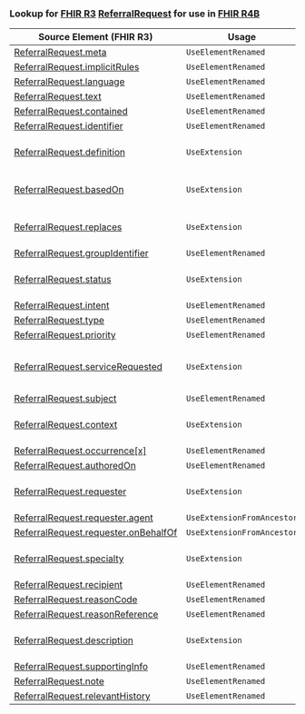 ### Lookup for [FHIR R3](https://hl7.org/fhir/STU3/) [ReferralRequest](https://hl7.org/fhir/STU3/ReferralRequest.html) for use in [FHIR R4B](https://hl7.org/fhir/R4B/)

| Source Element (FHIR R3) | Usage | Target |
| -------------- | ----- | ------ |
| [ReferralRequest.meta](https://hl7.org/fhir/STU3/ReferralRequest.html#resource) | `UseElementRenamed` | [ServiceRequest.meta](https://hl7.org/fhir/R4B/ServiceRequest.html#resource) |
| [ReferralRequest.implicitRules](https://hl7.org/fhir/STU3/ReferralRequest.html#resource) | `UseElementRenamed` | [ServiceRequest.implicitRules](https://hl7.org/fhir/R4B/ServiceRequest.html#resource) |
| [ReferralRequest.language](https://hl7.org/fhir/STU3/ReferralRequest.html#resource) | `UseElementRenamed` | [ServiceRequest.language](https://hl7.org/fhir/R4B/ServiceRequest.html#resource) |
| [ReferralRequest.text](https://hl7.org/fhir/STU3/ReferralRequest.html#resource) | `UseElementRenamed` | [ServiceRequest.text](https://hl7.org/fhir/R4B/ServiceRequest.html#resource) |
| [ReferralRequest.contained](https://hl7.org/fhir/STU3/ReferralRequest.html#resource) | `UseElementRenamed` | [ServiceRequest.contained](https://hl7.org/fhir/R4B/ServiceRequest.html#resource) |
| [ReferralRequest.identifier](https://hl7.org/fhir/STU3/ReferralRequest.html#resource) | `UseElementRenamed` | [ServiceRequest.identifier](https://hl7.org/fhir/R4B/ServiceRequest.html#resource) |
| [ReferralRequest.definition](https://hl7.org/fhir/STU3/ReferralRequest.html#resource) | `UseExtension` | [http://hl7.org/fhir/3.0/StructureDefinition/extension-ReferralRequest.definition](StructureDefinition-ext-R3-ReferralRequest.definition.html) |
| [ReferralRequest.basedOn](https://hl7.org/fhir/STU3/ReferralRequest.html#resource) | `UseExtension` | [http://hl7.org/fhir/3.0/StructureDefinition/extension-ReferralRequest.basedOn](StructureDefinition-ext-R3-ReferralRequest.basedOn.html) |
| [ReferralRequest.replaces](https://hl7.org/fhir/STU3/ReferralRequest.html#resource) | `UseExtension` | [http://hl7.org/fhir/3.0/StructureDefinition/extension-ReferralRequest.replaces](StructureDefinition-ext-R3-ReferralRequest.replaces.html) |
| [ReferralRequest.groupIdentifier](https://hl7.org/fhir/STU3/ReferralRequest.html#resource) | `UseElementRenamed` | [ServiceRequest.requisition](https://hl7.org/fhir/R4B/ServiceRequest.html#resource) |
| [ReferralRequest.status](https://hl7.org/fhir/STU3/ReferralRequest.html#resource) | `UseExtension` | [http://hl7.org/fhir/3.0/StructureDefinition/extension-ReferralRequest.status](StructureDefinition-ext-R3-ReferralRequest.status.html) |
| [ReferralRequest.intent](https://hl7.org/fhir/STU3/ReferralRequest.html#resource) | `UseElementRenamed` | [ServiceRequest.intent](https://hl7.org/fhir/R4B/ServiceRequest.html#resource) |
| [ReferralRequest.type](https://hl7.org/fhir/STU3/ReferralRequest.html#resource) | `UseElementRenamed` | [ServiceRequest.category](https://hl7.org/fhir/R4B/ServiceRequest.html#resource) |
| [ReferralRequest.priority](https://hl7.org/fhir/STU3/ReferralRequest.html#resource) | `UseElementRenamed` | [ServiceRequest.priority](https://hl7.org/fhir/R4B/ServiceRequest.html#resource) |
| [ReferralRequest.serviceRequested](https://hl7.org/fhir/STU3/ReferralRequest.html#resource) | `UseExtension` | [http://hl7.org/fhir/3.0/StructureDefinition/extension-ReferralRequest.serviceRequested](StructureDefinition-ext-R3-ReferralRequest.serviceRequested.html) |
| [ReferralRequest.subject](https://hl7.org/fhir/STU3/ReferralRequest.html#resource) | `UseElementRenamed` | [ServiceRequest.subject](https://hl7.org/fhir/R4B/ServiceRequest.html#resource) |
| [ReferralRequest.context](https://hl7.org/fhir/STU3/ReferralRequest.html#resource) | `UseExtension` | [http://hl7.org/fhir/3.0/StructureDefinition/extension-ReferralRequest.context](StructureDefinition-ext-R3-ReferralRequest.context.html) |
| [ReferralRequest.occurrence[x]](https://hl7.org/fhir/STU3/ReferralRequest.html#resource) | `UseElementRenamed` | [ServiceRequest.occurrence[x]](https://hl7.org/fhir/R4B/ServiceRequest.html#resource) |
| [ReferralRequest.authoredOn](https://hl7.org/fhir/STU3/ReferralRequest.html#resource) | `UseElementRenamed` | [ServiceRequest.authoredOn](https://hl7.org/fhir/R4B/ServiceRequest.html#resource) |
| [ReferralRequest.requester](https://hl7.org/fhir/STU3/ReferralRequest.html#resource) | `UseExtension` | [http://hl7.org/fhir/3.0/StructureDefinition/extension-ReferralRequest.requester](StructureDefinition-ext-R3-ReferralRequest.requester.html) |
| [ReferralRequest.requester.agent](https://hl7.org/fhir/STU3/ReferralRequest.html#resource) | `UseExtensionFromAncestor` | - |
| [ReferralRequest.requester.onBehalfOf](https://hl7.org/fhir/STU3/ReferralRequest.html#resource) | `UseExtensionFromAncestor` | - |
| [ReferralRequest.specialty](https://hl7.org/fhir/STU3/ReferralRequest.html#resource) | `UseExtension` | [http://hl7.org/fhir/3.0/StructureDefinition/extension-ReferralRequest.specialty](StructureDefinition-ext-R3-ReferralRequest.specialty.html) |
| [ReferralRequest.recipient](https://hl7.org/fhir/STU3/ReferralRequest.html#resource) | `UseElementRenamed` | [ServiceRequest.performer](https://hl7.org/fhir/R4B/ServiceRequest.html#resource) |
| [ReferralRequest.reasonCode](https://hl7.org/fhir/STU3/ReferralRequest.html#resource) | `UseElementRenamed` | [ServiceRequest.reasonCode](https://hl7.org/fhir/R4B/ServiceRequest.html#resource) |
| [ReferralRequest.reasonReference](https://hl7.org/fhir/STU3/ReferralRequest.html#resource) | `UseElementRenamed` | [ServiceRequest.reasonReference](https://hl7.org/fhir/R4B/ServiceRequest.html#resource) |
| [ReferralRequest.description](https://hl7.org/fhir/STU3/ReferralRequest.html#resource) | `UseExtension` | [http://hl7.org/fhir/3.0/StructureDefinition/extension-ReferralRequest.description](StructureDefinition-ext-R3-ReferralRequest.description.html) |
| [ReferralRequest.supportingInfo](https://hl7.org/fhir/STU3/ReferralRequest.html#resource) | `UseElementRenamed` | [ServiceRequest.supportingInfo](https://hl7.org/fhir/R4B/ServiceRequest.html#resource) |
| [ReferralRequest.note](https://hl7.org/fhir/STU3/ReferralRequest.html#resource) | `UseElementRenamed` | [ServiceRequest.note](https://hl7.org/fhir/R4B/ServiceRequest.html#resource) |
| [ReferralRequest.relevantHistory](https://hl7.org/fhir/STU3/ReferralRequest.html#resource) | `UseElementRenamed` | [ServiceRequest.relevantHistory](https://hl7.org/fhir/R4B/ServiceRequest.html#resource) |
